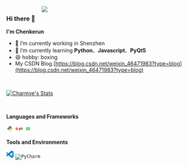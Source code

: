 <img align='right' src='https://cdn.jsdelivr.net/gh/RimoChan/rimochan/00.webp' width='410px'>

### Hi there 👋

**I'm Chenkerun**

- 🔭 I’m currently working in Shenzhen
- 🌱 I’m currently learning **Python**、**Javascript**、**PyQt5**
- 😄 hobby: boxing
- My CSDN Blog.[https://blog.csdn.net/weixin_46471983?type=blog](https://blog.csdn.net/weixin_46471983?type=blog)
<br>

<p>
  <a href="https://github.com/chen-liangchen" class="rich-diff-level-one">
    <img src="https://github-readme-stats.vercel.app/api?username=chen-liangchen&title_color=333&text_color=777" alt="Charmve's Stats" >
    <!-- &hide=issues
    <img src="https://github-readme-stats.vercel.app/api?username=chen-liangchen&hide=issues&title_color=333&text_color=777" alt="Charmve's Stats" >
    -->
  </a>
</p>
<br>

**Languages and Frameworks**

<code><img height="20" src="https://raw.githubusercontent.com/github/explore/80688e429a7d4ef2fca1e82350fe8e3517d3494d/topics/python/python.png" alt="Python" title="Python"></code>
<code><img height="20" src="https://raw.githubusercontent.com/github/explore/80688e429a7d4ef2fca1e82350fe8e3517d3494d/topics/git/git.png" alt="Git" title="Git"></code>
<code><img height="20" src="https://raw.githubusercontent.com/github/explore/80688e429a7d4ef2fca1e82350fe8e3517d3494d/topics/qt/qt.png" alt="Qt" title="Qt"></code>
</code>

**Tools and Environments**

<code><img height="20" src="https://raw.githubusercontent.com/github/explore/80688e429a7d4ef2fca1e82350fe8e3517d3494d/topics/visual-studio-code/visual-studio-code.png" alt="VSCode" title="VSCode"></code>
<code><img height="20" src="https://images.nowcoder.com/images/20180629/0_1530258305740_67F7BB46DE9FC78164CA628F2CE05C37" alt="PyCharm" title="PyCharm"></code>
</code>
